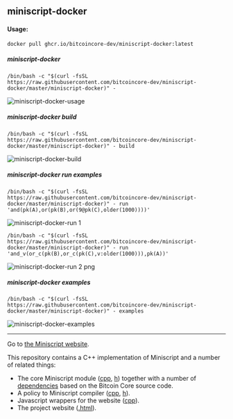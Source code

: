 ## miniscript-docker

#### Usage:

```
docker pull ghcr.io/bitcoincore-dev/miniscript-docker:latest
```
##### miniscript-docker

```
/bin/bash -c "$(curl -fsSL https://raw.githubusercontent.com/bitcoincore-dev/miniscript-docker/master/miniscript-docker)" -
```

![miniscript-docker-usage](https://github.com/bitcoincore-dev/miniscript-docker/assets/152159/16d58c91-35e1-41d4-9ec4-38b2eb9adf8c)


##### miniscript-docker build

```
/bin/bash -c "$(curl -fsSL https://raw.githubusercontent.com/bitcoincore-dev/miniscript-docker/master/miniscript-docker)" - build
```

![miniscript-docker-build](https://github.com/bitcoincore-dev/miniscript-docker/assets/152159/6de78217-51c5-4aed-9497-48586429db92)


##### miniscript-docker run examples


```
/bin/bash -c "$(curl -fsSL https://raw.githubusercontent.com/bitcoincore-dev/miniscript-docker/master/miniscript-docker)" - run 'and(pk(A),or(pk(B),or(9@pk(C),older(1000))))'
```

![miniscript-docker-run 1](https://github.com/bitcoincore-dev/miniscript-docker/assets/152159/7f1b02db-7063-41c2-859c-33639eb82d5a)

```
/bin/bash -c "$(curl -fsSL https://raw.githubusercontent.com/bitcoincore-dev/miniscript-docker/master/miniscript-docker)" - run 'and_v(or_c(pk(B),or_c(pk(C),v:older(1000))),pk(A))'
```

![miniscript-docker-run 2 png](https://github.com/bitcoincore-dev/miniscript-docker/assets/152159/1da94b41-ad45-4bda-8113-fa7b4f1326d5)

##### miniscript-docker examples

```
/bin/bash -c "$(curl -fsSL https://raw.githubusercontent.com/bitcoincore-dev/miniscript-docker/master/miniscript-docker)" - examples
```

![miniscript-docker-examples](https://github.com/bitcoincore-dev/miniscript-docker/assets/152159/a9b7e0d6-bcdf-4e86-abe7-0af4dd3b887e)

<hr>

Go to [the Miniscript website](http://bitcoin.sipa.be/miniscript/).

This repository contains a C++ implementation of Miniscript and a number of
related things:
* The core Miniscript module ([cpp](bitcoin/script/miniscript.cpp), [h](bitcoin/script/miniscript.h)) together with a number of [dependencies](bitcoin/) based on
  the Bitcoin Core source code.
* A policy to Miniscript compiler ([cpp](compiler.cpp), [h](compiler.h)).
* Javascript wrappers for the website ([cpp](js_bindings.cpp)).
* The project website ([.html](index.html)).
